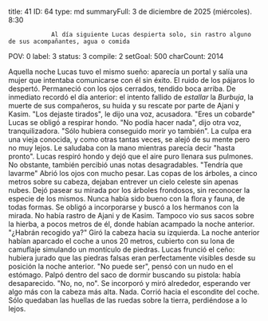 title:          41
ID:             64
type:           md
summaryFull:    3 de diciembre de 2025 (miércoles). 8:30
                
                Al día siguiente Lucas despierta solo, sin rastro alguno de sus acompañantes, agua o comida
POV:            0
label:          3
status:         3
compile:        2
setGoal:        500
charCount:      2014


Aquella noche Lucas tuvo el mismo sueño: aparecía un portal y salía una mujer que intentaba comunicarse con él sin éxito.
El ruido de los pájaros lo despertó. Permaneció con los ojos cerrados, tendido boca arriba. De inmediato recordó el día anterior: el intento fallido de *estallar* la *Burbuja*, la muerte de sus compañeros, su huida y su rescate por parte de Ajani y Kasim.
"Los dejaste tirados", le dijo una voz, acusadora. "Eres un cobarde"
Lucas se obligó a respirar hondo.
"No podía hacer nada", dijo otra voz, tranquilizadora. "Sólo hubiera conseguido morir yo también".
La culpa era una vieja conocida, y como otras tantas veces, se alejó de su mente pero no muy lejos. Le saludaba con la mano mientras parecía decir "hasta pronto".
Lucas respiró hondo y dejó que el aire puro llenara sus pulmones. No obstante, también percibió unas notas desagradables.
"Tendría que lavarme"
Abrió los ojos con mucho pesar. Las copas de los árboles, a cinco metros sobre su cabeza, dejaban entrever un cielo celeste sin apenas nubes. Dejó pasear su mirada por los árboles frondosos, sin reconocer la especie de los mismos. Nunca había sido bueno con la flora y fauna, de todas formas.
Se obligó a incorporarse y buscó a los hermanos con la mirada.
No había rastro de Ajani y de Kasim. Tampoco vio sus sacos sobre la hierba, a pocos metros de él, donde habían acampado la noche anterior.
"¿Habrán recogido ya?"
Giró la cabeza hacia su izquierda. La noche anterior habían aparcado el coche a unos 20 metros, cubierto con su lona de camuflaje simulando un montículo de piedras.
Lucas frunció el ceño: hubiera jurado que las piedras falsas eran perfectamente visibles desde su posición la noche anterior.
"No puede ser", pensó con un nudo en el estómago.
Palpó dentro del saco de dormir buscando su pistola: había desaparecido.
"No, no, no".
Se incorporó y miró alrededor, esperando ver algo más con la cabeza más alta.
Nada.
Corrió hacia el escondite del coche.
Sólo quedaban las huellas de las ruedas sobre la tierra, perdiéndose a lo lejos.
